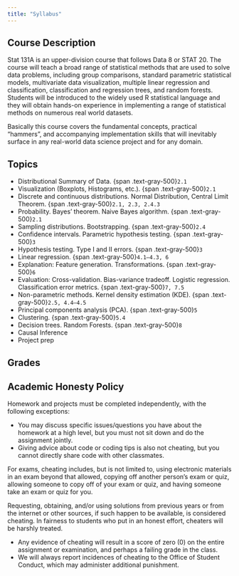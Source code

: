```yaml
---
title: "Syllabus"
---
```


## Course Description

Stat 131A is an upper-division course that follows Data 8 or STAT 20. The course will teach a broad range of statistical methods that are used to solve data problems, including group comparisons, standard parametric statistical models, multivariate data visualization, multiple linear regression and classification, classification and regression trees, and random forests. Students will be introduced to the widely used R statistical language and they will obtain hands-on experience in implementing a range of statistical methods on numerous real world datasets.

Basically this course covers the fundamental concepts, practical “hammers”, and accompanying implementation skills that will inevitably surface in any real-world data science project and for any domain.


## Topics

 - Distributional Summary of Data. {span .text-gray-500}`2.1`
 - Visualization (Boxplots, Histograms, etc.). {span .text-gray-500}`2.1`
 - Discrete and continuous distributions. Normal Distribution, Central Limit Theorem. {span .text-gray-500}`2.1, 2.3, 2.4.3`
 - Probability. Bayes’ theorem. Naive Bayes algorithm. {span .text-gray-500}`2.1`
 - Sampling distributions. Bootstrapping. {span .text-gray-500}`2.4`
 - Confidence intervals. Parametric hypothesis testing. {span .text-gray-500}`3`
 - Hypothesis testing. Type I and II errors. {span .text-gray-500}`3`
 - Linear regression. {span .text-gray-500}`4.1–4.3, 6`
 - Explanation: Feature generation. Transformations. {span .text-gray-500}`6`
 - Evaluation: Cross-validation. Bias-variance tradeoff. Logistic regression. Classification error metrics. {span .text-gray-500}`7, 7.5`
 - Non-parametric methods. Kernel density estimation (KDE). {span .text-gray-500}`2.5, 4.4–4.5`
 - Principal components analysis (PCA). {span .text-gray-500}`5`
 - Clustering. {span .text-gray-500}`5.4`
 - Decision trees. Random Forests. {span .text-gray-500}`8`
 - Causal Inference
 - Project prep
  
## Grades

## Academic Honesty Policy

Homework and projects must be completed independently, with the following exceptions:

 - You may discuss specific issues/questions you have about the homework at a high level, but you must not sit down and do the assignment jointly.
 - Giving advice about code or coding tips is also not cheating, but you cannot directly share code with other classmates.

For exams, cheating includes, but is not limited to, using electronic materials in an exam beyond that allowed, copying off another person’s exam or quiz, allowing someone to copy off of your exam or quiz, and having someone take an exam or quiz for you.

Requesting, obtaining, and/or using solutions from previous years or from the internet or other sources, if such happen to be available, is considered cheating. In fairness to students who put in an honest effort, cheaters will be harshly treated.

 - Any evidence of cheating will result in a score of zero (0) on the entire assignment or examination, and perhaps a failing grade in the class.
 - We will always report incidences of cheating to the Office of Student Conduct, which may administer additional punishment.
